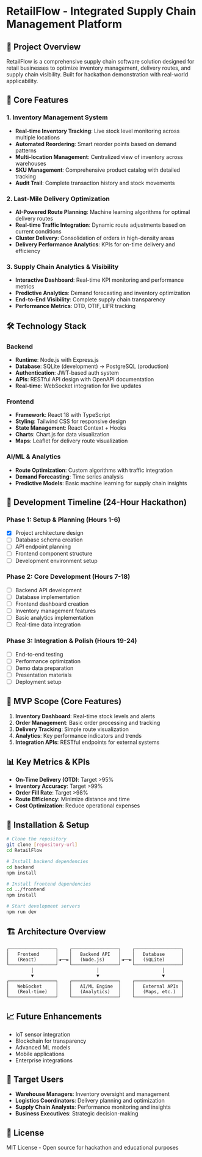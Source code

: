 # RetailFlow - Integrated Supply Chain Management Platform

## 🎯 Project Overview
RetailFlow is a comprehensive supply chain software solution designed for retail businesses to optimize inventory management, delivery routes, and supply chain visibility. Built for hackathon demonstration with real-world applicability.

## 🚀 Core Features

### 1. Inventory Management System
- **Real-time Inventory Tracking**: Live stock level monitoring across multiple locations
- **Automated Reordering**: Smart reorder points based on demand patterns
- **Multi-location Management**: Centralized view of inventory across warehouses
- **SKU Management**: Comprehensive product catalog with detailed tracking
- **Audit Trail**: Complete transaction history and stock movements

### 2. Last-Mile Delivery Optimization
- **AI-Powered Route Planning**: Machine learning algorithms for optimal delivery routes
- **Real-time Traffic Integration**: Dynamic route adjustments based on current conditions
- **Cluster Delivery**: Consolidation of orders in high-density areas
- **Delivery Performance Analytics**: KPIs for on-time delivery and efficiency

### 3. Supply Chain Analytics & Visibility
- **Interactive Dashboard**: Real-time KPI monitoring and performance metrics
- **Predictive Analytics**: Demand forecasting and inventory optimization
- **End-to-End Visibility**: Complete supply chain transparency
- **Performance Metrics**: OTD, OTIF, LIFR tracking

## 🛠 Technology Stack

### Backend
- **Runtime**: Node.js with Express.js
- **Database**: SQLite (development) → PostgreSQL (production)
- **Authentication**: JWT-based auth system
- **APIs**: RESTful API design with OpenAPI documentation
- **Real-time**: WebSocket integration for live updates

### Frontend
- **Framework**: React 18 with TypeScript
- **Styling**: Tailwind CSS for responsive design
- **State Management**: React Context + Hooks
- **Charts**: Chart.js for data visualization
- **Maps**: Leaflet for delivery route visualization

### AI/ML & Analytics
- **Route Optimization**: Custom algorithms with traffic integration
- **Demand Forecasting**: Time series analysis
- **Predictive Models**: Basic machine learning for supply chain insights

## 📅 Development Timeline (24-Hour Hackathon)

### Phase 1: Setup & Planning (Hours 1-6)
- [x] Project architecture design
- [ ] Database schema creation
- [ ] API endpoint planning
- [ ] Frontend component structure
- [ ] Development environment setup

### Phase 2: Core Development (Hours 7-18)
- [ ] Backend API development
- [ ] Database implementation
- [ ] Frontend dashboard creation
- [ ] Inventory management features
- [ ] Basic analytics implementation
- [ ] Real-time data integration

### Phase 3: Integration & Polish (Hours 19-24)
- [ ] End-to-end testing
- [ ] Performance optimization
- [ ] Demo data preparation
- [ ] Presentation materials
- [ ] Deployment setup

## 🎯 MVP Scope (Core Features)
1. **Inventory Dashboard**: Real-time stock levels and alerts
2. **Order Management**: Basic order processing and tracking
3. **Delivery Tracking**: Simple route visualization
4. **Analytics**: Key performance indicators and trends
5. **Integration APIs**: RESTful endpoints for external systems

## 📊 Key Metrics & KPIs
- **On-Time Delivery (OTD)**: Target >95%
- **Inventory Accuracy**: Target >99%
- **Order Fill Rate**: Target >98%
- **Route Efficiency**: Minimize distance and time
- **Cost Optimization**: Reduce operational expenses

## 🔧 Installation & Setup
```bash
# Clone the repository
git clone [repository-url]
cd RetailFlow

# Install backend dependencies
cd backend
npm install

# Install frontend dependencies
cd ../frontend
npm install

# Start development servers
npm run dev
```

## 🏗 Architecture Overview
```
┌─────────────────┐    ┌─────────────────┐    ┌─────────────────┐
│   Frontend      │    │   Backend API   │    │   Database      │
│   (React)       │◄──►│   (Node.js)     │◄──►│   (SQLite)      │
└─────────────────┘    └─────────────────┘    └─────────────────┘
         │                       │                       │
         ▼                       ▼                       ▼
┌─────────────────┐    ┌─────────────────┐    ┌─────────────────┐
│   WebSocket     │    │   AI/ML Engine  │    │   External APIs │
│   (Real-time)   │    │   (Analytics)   │    │   (Maps, etc.)  │
└─────────────────┘    └─────────────────┘    └─────────────────┘
```

## 📈 Future Enhancements
- IoT sensor integration
- Blockchain for transparency
- Advanced ML models
- Mobile applications
- Enterprise integrations

## 👥 Target Users
- **Warehouse Managers**: Inventory oversight and management
- **Logistics Coordinators**: Delivery planning and optimization
- **Supply Chain Analysts**: Performance monitoring and insights
- **Business Executives**: Strategic decision-making

## 📝 License
MIT License - Open source for hackathon and educational purposes 